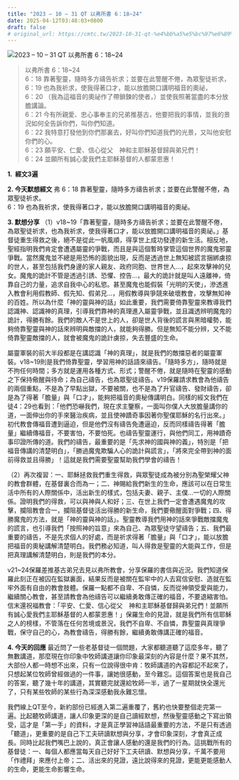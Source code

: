 ```yaml
---
title: "2023 – 10 – 31 QT 以弗所書 6：18~24"
date: 2025-04-12T03:48:03+0800
draft: false
# original_url: https://cmtc.tw/2023-10-31-qt-%e4%bb%a5%e5%bc%97%e6%89%80%e6%9b%b8-6%ef%bc%9a1824
---
```


![2023 – 10 – 31 QT 以弗所書 6：18\~24](/images/qt.jpg  "2023 – 10 – 31 QT 以弗所書 6：18\~24")

> 以弗所書 6：18\~24  
> 6：18 靠著聖靈，隨時多方禱告祈求；並要在此警醒不倦，為眾聖徒祈求，  
> 6：19 也為我祈求，使我得著口才，能以放膽開口講明福音的奧祕，  
> 6：20 （我為這福音的奧祕作了帶鎖鍊的使者，）並使我照著當盡的本分放膽講論。  
> 6：21 今有所親愛、忠心事奉主的兄弟推基古，他要把我的事情，並我的景況如何全告訴你們，叫你們知道。  
> 6：22 我特意打發他到你們那裏去，好叫你們知道我們的光景，又叫他安慰你們的心。  
> 6：23 願平安、仁愛、信心從父　神和主耶穌基督歸與弟兄們！  
> 6：24 並願所有誠心愛我們主耶穌基督的人都蒙恩惠！

**1.  經文3遍**

**2. 今天默想經文**
弗 6：18 靠著聖靈，隨時多方禱告祈求；並要在此警醒不倦，為眾聖徒祈求。  
6：19 也為我祈求，使我得著口才，能以放膽開口講明福音的奧祕。

**3. 默想分享**
（1）v18\~19「靠著聖靈，隨時多方禱告祈求；並要在此警醒不倦，為眾聖徒祈求，也為我祈求，使我得著口才，能以放膽開口講明福音的奧祕。」基督徒重生得救之後，絕不是從此一帆風順，得享世上成功發達的新生活。相反地，聖經指明我們肯定會遭遇屬靈的爭戰，而且是與這個暫時掌管這個世界的魔鬼邪靈爭戰。當然魔鬼並不總是用恐怖的面貌出現，反而是透過世上無知被謊言捆綁虜掠的世人，甚至包括我們身邊的家人親友、政府同胞、世界世人…，起來攻擊神的兒女。魔鬼的詭計不管是透過引誘、恐懼、控告…，最大的詭計就是叫人遠離神，倚靠自己的力量，追求自我中心的私慾。甚至魔鬼也能假裝「光明的天使」，滲透進入教會利用假教師、假先知、假弟兄…，用假教導與爭競來破壞教會，攻擊無知神的百姓。所以為什麼「神的靈與神的話」如此重要，我們需要倚靠聖靈來教導我們認識神、認識神的真理，引導我們靠神的真理進入屬靈爭戰，並且識透辨明魔鬼的詭計，得勝有餘。我們的敵人不是世上的人，卻是世人背後的謊言與黑暗權勢，能夠倚靠聖靈與神的話來辨明與敵擋的人，就能夠得勝。但是無知不能分辨，又不能倚靠聖靈敵擋的人，就會被魔鬼的詭計虜掠，失去豐盛的生命。

屬靈軍裝的前大半段都是在講認識「神的真理」，就是我們的敵擋惡者的屬靈軍裝。v18\~19則是我們倚靠聖靈，學習用神的話語來禱告。「隨時多方」，隨時就是不拘任何時間；多方就是運用各種方式、形式；警醒不倦，就是隨時在聖靈的感動之下保持儆醒與待命；為自己禱告，也為眾聖徒禱告。v19保羅請求教會為他禱告的兩個重點，不是為了早點出獄，不要被關，也不是為了升官禱告、發財禱告，卻是為了得著「膽量」與「口才」，能夠把福音的奧秘傳講明白。同樣的經文我們在徒4：29也看到：「他們恐嚇我們，現在求主鑒察，一面叫你僕人大放膽量講你的道，一面伸出你的手來醫治疾病，並且使神蹟奇事因著你聖僕耶穌的名行出來。」初代教會傳福音遭到逼迫，但是他們沒有禱告免遭逼迫，反而同樣禱告得著「膽量」繼續傳福音，不要害怕，不要怕死。也禱告聖靈運行，與他們同工，用神蹟奇事印證所傳的道。我們的禱告，最重要的是「先求神的國與神的義」，特別是「把福音傳講的清楚明白」，「勝過魔鬼欺騙人心的詭計與謊言」，「將來完全帶到神的面前得救並且得勝」！這就是我們需要聖靈幫助我們學會的禱告！

（2）再次複習：一、耶穌拯救我們重生得救，與眾聖徒成為被分別為聖榮耀父神的教會群體，在基督裏合而為一；二、神賜給我們新生的生命，應該可以在日常生活中所有的人際關係中，活出新生的樣式，包括夫妻、親子、主僕…一切的人際關係。證明我們的得救，可以與神與人和好；三、在世上我們一定會遭遇魔鬼的攻擊，攔阻教會合一，攔阻基督徒活出得勝的新生命，我們要儆醒面對爭戰；四、得勝魔鬼的方法，就是「神的靈與神的話」。聖靈教導我們用神的話來爭戰敵擋魔鬼的謊言，也引導我們「按照神的旨意」來為自己、為眾聖徒守望禱告；五、我們最重要的禱告，不是先求個人的好處，而是祈求得著「膽量」與「口才」，能以放膽把福音的奧秘講解清楚明白。我們務必知道，叫人得救是聖靈的大能與工作，但是把真理講解清楚明白，則是我們的本分。

v21\~24保羅差推基古弟兄去見以弗所教會，分享保羅的書信與近況。我們知道保羅此刻正在被囚在監獄裏面，結果反而是被關在監牢中的人去寫信安慰、造就在監牢外面有自由的教會肢體。保羅一點都不自卑、不自憐，反而從神領受愛與能力，繼續關心教會，甚至請教會為他禱告可以繼續勇敢傳正確的福音，不要退縮害怕。信末還祝福教會：「平安、仁愛、信心從父　神和主耶穌基督歸與弟兄們！並願所有誠心愛我們主耶穌基督的人都蒙恩惠！」保羅生命的見證，就是我們所有信耶穌之人的榜樣，不管落在任何苦境或景況，我們不自卑、不自憐，靠聖靈與真理爭戰，保守自己的心，為教會禱告，得勝有餘，繼續勇敢傳講正確的福音。

**4. 今天的回應**
最近問了一些老基督徒一個問題，大家都聽道聽了這麼多年，聽了無數講道，那麼現在你印象中牧師講道讓你印象最深刻的內容是什麼？果不其然，大部份人都一時想不出來，只有一位說得很中肯：牧師講道的內容都記不起來了，只想起某位牧師曾經做過的一件事，讓她很感動，至今難忘。這個答案也是我自己的答案，聽了幾十年的講道，其實聽完就還給牧師一半，過了一星期就快全還光了，只有某些牧師的某些行為深深感動我永難忘懷。

我們線上QT至今，新約部份已經進入第二遍重覆了，舊約也快要整個走完第一遍。比起聽牧師講道，讓人印象更深的是自己讀經默想，然後聖靈感動之下寫出領受，這才是「第一手」的資料，才是真正學習神話語最重要的方法，不是只有透過「聽道」，更重要的是自己下工夫研讀默想與分享，才會印象深刻，才會真正成長。同時比起我們嘴巴上說的，真正會讓人感動的還是我們的行為。這挑戰所有的基督徒：一、每個人都應當每天自己好好下工夫研讀、默想與分享，千萬不要用「作禮拜」來應付上帝；二、活出來的見證，遠比說得來的見證，更能更能感動人的生命，更能生命影響生命。
